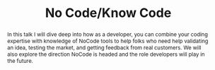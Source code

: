 ---
title: "No Code/Know Code"
speaker: Jim Liu
tags: ["Talk", "CascadiaJS 2019", "Jim Liu"]
abstract: "In this talk I will dive deep into how as a developer, you can combine your coding expertise with knowledge of NoCode tools to help folks who need help validating an idea, testing the market, and getting feedback from real customers. We will also explore the direction NoCode is headed and the role developers will play in the future."
layout: talk
---
